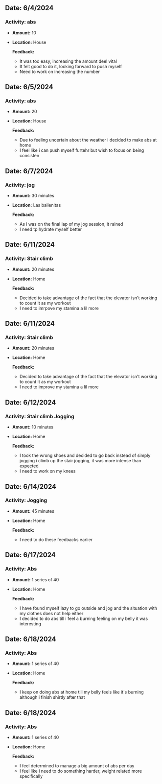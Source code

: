 ## Date: 6/4/2024
### **Activity:** abs
- **Amount:** 10
- **Location:** House

  **Feedback:**
  - It was too easy, increasing the amount deel vital
  - It felt good to do it, looking forward to push myself
  - Need to work on increasing the number

## Date: 6/5/2024
### **Activity:** abs
- **Amount:** 20
- **Location:** House

  **Feedback:**
  - Due to feeling uncertain about the weather i decided to make abs at home
  - I feel like i can push myself furtehr but wish to focus on being consisten
 
## Date: 6/7/2024
### **Activity:** jog
- **Amount:** 30 minutes
- **Location:** Las ballenitas

  **Feedback:**
  - As i was on the final lap of my jog session, it rained
  - I need tp hydrate myself better
    
## Date: 6/11/2024
### **Activity:** Stair climb
- **Amount:** 20 minutes
- **Location:** Home

  **Feedback:**
  - Decided to take advantage of the fact that the elevator isn't working to count it as my workout
  - I need to imrpove my stamina a lil more
    

## Date: 6/11/2024
### **Activity:** Stair climb
- **Amount:** 20 minutes
- **Location:** Home

  **Feedback:**
  - Decided to take advantage of the fact that the elevator isn't working to count it as my workout
  - I need to improve my stamina a lil more

## Date: 6/12/2024
### **Activity:** Stair climb Jogging
- **Amount:** 10 minutes
- **Location:** Home

  **Feedback:**
  - I took the wrong shoes and decided to go back instead of simply jogging i climb up the stair jogging, it was more intense than expected
  - I need to work on my knees

## Date: 6/14/2024
### **Activity:** Jogging
- **Amount:** 45 minutes
- **Location:** Home

  **Feedback:**
  - I need to do these feedbacks earlier

## Date: 6/17/2024
### **Activity:** Abs
- **Amount:** 1 series of 40
- **Location:** Home

  **Feedback:**
  - I have found myself lazy to go outside and jog and the situation with my clothes does not help either
  - I decided to do abs till i feel a burning feeling on my belly it was interesting

## Date: 6/18/2024
### **Activity:** Abs
- **Amount:** 1 series of 40
- **Location:** Home

  **Feedback:**
  - I keep on doing abs at home till my belly feels like it's burning although i finish shirtly after that


## Date: 6/18/2024
### **Activity:** Abs
- **Amount:** 1 series of 40
- **Location:** Home

  **Feedback:**
  - I feel determined to manage a big amount of abs per day
  - I feel like i need to do something harder, weight related more specifically
